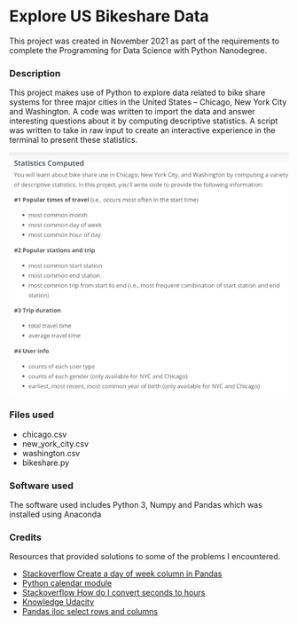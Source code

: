 # Explore US Bikeshare Data
This project was created in November 2021 as part of the requirements to complete the Programming for Data Science with Python Nanodegree.

### Description
This project makes use of Python to explore data related to bike share systems for three major cities in the United States – Chicago, New York City and Washington. A code was written to import the data and answer interesting questions about it by computing descriptive statistics. A script was written to take in raw input to create an interactive experience in the terminal to present these statistics.

![](https://raw.githubusercontent.com/isoken45/pdsnd_github/documentation/statistics%20_computed.png)

### Files used
- chicago.csv
- new_york_city.csv
- washington.csv
- bikeshare.py

### Software used
The software used includes Python 3, Numpy and Pandas which was installed using Anaconda

### Credits
Resources that provided solutions to some of the problems I encountered.
- [Stackoverflow Create a day of week column in Pandas](https://stackoverflow.com/questions/30222533/create-a-day-of-week-column-in-a-pandas-dataframe-using-python)
- [Python calendar module](https://www.geeksforgeeks.org/python-calendar-module/)
- [Stackoverflow How do I convert seconds to hours](https://stackoverflow.com/questions/775049/how-do-i-convert-seconds-to-hours-minutes-and-seconds)
- [Knowledge Udacity](https://knowledge.udacity.com/?nanodegree=nd104&page=1&project=328&rubric=1379&sort=SCORE)
- [Pandas iloc select rows and columns](https://www.shanelynn.ie/pandas-iloc-loc-select-rows-and-columns-dataframe/)
